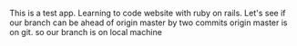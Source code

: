 This is a test app. Learning to code website with ruby on rails.
Let's see if our branch can be ahead of origin master by two commits
origin master is on git.
so our branch is on local machine 
